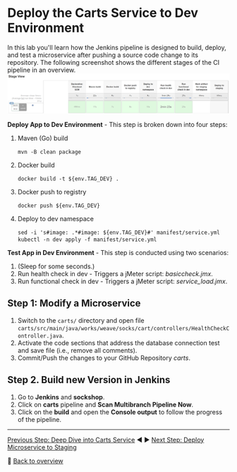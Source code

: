 # Deploy the Carts Service to Dev Environment

In this lab you'll learn how the Jenkins pipeline is designed to build, deploy, and test a microservice after pushing a source code change to its repository. The following screenshot shows the different stages of the CI pipeline in an overview.
![pipeline_dev](../assets/pipeline_dev.png)

**Deploy App to Dev Environment** - This step is broken down into four steps:   

1. Maven (Go) build
    ```
    mvn -B clean package
    ```

1. Docker build
    ```
    docker build -t ${env.TAG_DEV} .
    ```

1. Docker push to registry
    ```
    docker push ${env.TAG_DEV}
    ```

1. Deploy to dev namespace
    ```
    sed -i 's#image: .*#image: ${env.TAG_DEV}#' manifest/service.yml
    kubectl -n dev apply -f manifest/service.yml
    ```

**Test App in Dev Environment** - This step is conducted using two scenarios:   
1. (Sleep for some seconds.)
1. Run health check in dev - Triggers a jMeter script: *basiccheck.jmx*.
1. Run functional check in dev - Triggers a jMeter script: *service_load.jmx*.

## Step 1: Modify a Microservice
1. Switch to the `carts/` directory and open file `carts/src/main/java/works/weave/socks/cart/controllers/HealthCheckController.java`. 
1. Activate the code sections that address the database connection test and save file (i.e., remove all comments).
1. Commit/Push the changes to your GitHub Repository *carts*.

## Step 2. Build new Version in Jenkins
1. Go to **Jenkins** and **sockshop**.
1. Click on **carts** pipeline and **Scan Multibranch Pipeline Now**.
1. Click on the **build** and open the **Console output** to follow the progress of the pipeline.

---

[Previous Step: Deep Dive into Carts Service](../01_Deep_Dive_into_Carts_Service) :arrow_backward: :arrow_forward: [Next Step: Deploy Microservice to Staging](../03_Deploy_Microservice_to_Staging)

:arrow_up_small: [Back to overview](../)